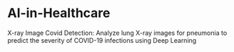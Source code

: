 # AI-in-Healthcare <br>
X-ray Image Covid Detection: Analyze lung X-ray images for pneumonia to predict the severity of COVID-19 infections using Deep Learning 
